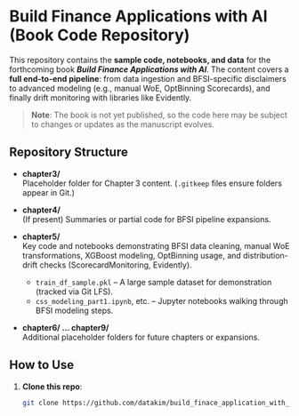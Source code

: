 # Build Finance Applications with AI (Book Code Repository)

This repository contains the **sample code, notebooks, and data** for the forthcoming book
**_Build Finance Applications with AI_**. The content covers a **full end-to-end pipeline**:
from data ingestion and BFSI-specific disclaimers to advanced modeling (e.g., manual WoE, OptBinning Scorecards),
and finally drift monitoring with libraries like Evidently.

> **Note**: The book is not yet published, so the code here may be subject to changes or updates
as the manuscript evolves.

## Repository Structure

- **chapter3/**  
  Placeholder folder for Chapter 3 content. (`.gitkeep` files ensure folders appear in Git.)
  
- **chapter4/**  
  (If present) Summaries or partial code for BFSI pipeline expansions.

- **chapter5/**  
  Key code and notebooks demonstrating BFSI data cleaning, manual WoE transformations,
  XGBoost modeling, OptBinning usage, and distribution-drift checks (ScorecardMonitoring, Evidently).
  - `train_df_sample.pkl` – A large sample dataset for demonstration (tracked via Git LFS).
  - `css_modeling_part1.ipynb`, etc. – Jupyter notebooks walking through BFSI modeling steps.

- **chapter6/ ... chapter9/**  
  Additional placeholder folders for future chapters or expansions.

## How to Use

1. **Clone this repo**:
   ```bash
   git clone https://github.com/datakim/build_finace_application_with_ai.git
